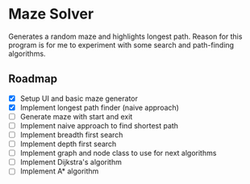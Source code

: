 # Maze Solver

Generates a random maze and highlights longest path. Reason for this program is for me to experiment with some search and path-finding algorithms.

## Roadmap

* [X] Setup UI and basic maze generator
* [X] Implement longest path finder (naive approach)
* [ ] Generate maze with start and exit
* [ ] Implement naive approach to find shortest path
* [ ] Implement breadth first search
* [ ] Implement depth first search
* [ ] Implement graph and node class to use for next algorithms
* [ ] Implement Dijkstra's algorithm
* [ ] Implement A* algorithm
